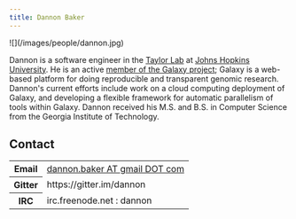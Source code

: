 ```yaml
---
title: Dannon Baker
---
```

<div class='right'>![](/images/people/dannon.jpg)</div>

Dannon is a software engineer in the [Taylor Lab](https://web.archive.org/web/20210308182933/https://taylorlab.org/) at [Johns Hopkins University](http://jhu.edu/). He is an active [member of the Galaxy project](/galaxy-team/); Galaxy is a web-based platform for doing reproducible and transparent genomic research. Dannon's current efforts include work on a cloud computing deployment of Galaxy, and developing a flexible framework for automatic parallelism of tools within Galaxy. Dannon received his M.S. and B.S. in Computer Science from the Georgia Institute of Technology.

## Contact

<table>
  <tr>
    <th> Email </th>
    <td> <a href="mailto:dannon.baker AT gmail DOT com">dannon.baker AT gmail DOT com</a> </td>
  </tr>
  <tr>
    <th> Gitter </th>
    <td> https://gitter.im/dannon </td>
  </tr>
  <tr>
    <th> IRC </th>
    <td> irc.freenode.net : dannon </td>
  </tr>
</table>
